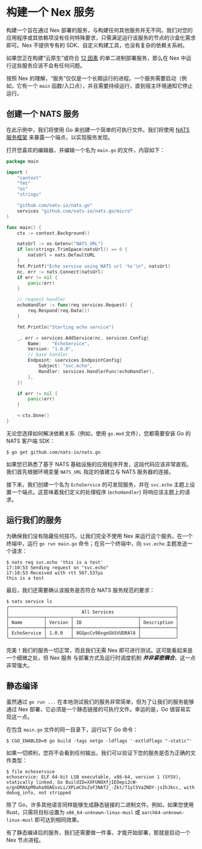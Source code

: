 # 构建一个 Nex 服务
构建一个旨在通过 Nex 部署的服务，与构建任何其他服务并无不同。我们对您的应用程序或其依赖项没有任何特殊要求，只需满足运行该服务的节点的沙盒化需求即可。Nex 不提供专有的 SDK、自定义构建工具，也没有复杂的依赖关系树。

如果您正在构建“云原生”或符合 [12 因素](https://12factor.net/) 的单二进制部署服务，那么在 Nex 中运行这些服务应该不会有任何问题。

按照 Nex 的理解，“服务”仅仅是一个长期运行的进程。一个服务需要启动（例如，它有一个 `main` 函数/入口点），并且需要持续运行，直到宿主环境通知它停止运行。

## 创建一个 NATS 服务
在此示例中，我们将使用 Go 来创建一个简单的可执行文件。我们将使用 [NATS 服务框架](https://natsbyexample.com/examples/services/intro/go) 来暴露一个端点，以实现服务发现。

打开您喜欢的编辑器，并编辑一个名为 `main.go` 的文件，内容如下：

```go
package main

import (
	"context"
	"fmt"
	"os"
	"strings"

	"github.com/nats-io/nats.go"
	services "github.com/nats-io/nats.go/micro"
)

func main() {
	ctx := context.Background()

	natsUrl := os.Getenv("NATS_URL")
	if len(strings.TrimSpace(natsUrl)) == 0 {
		natsUrl = nats.DefaultURL
	}
	fmt.Printf("Echo service using NATS url '%s'\n", natsUrl)
	nc, err := nats.Connect(natsUrl)
	if err != nil {
		panic(err)
	}

	// request handler
	echoHandler := func(req services.Request) {
		req.Respond(req.Data())
	}

	fmt.Println("Starting echo service")

	_, err = services.AddService(nc, services.Config{
		Name:    "EchoService",
		Version: "1.0.0",
		// base handler
		Endpoint: &services.EndpointConfig{
			Subject: "svc.echo",
			Handler: services.HandlerFunc(echoHandler),
		},
	})

	if err != nil {
		panic(err)
	}

	<-ctx.Done()
}
```

无论您选择如何解决依赖关系（例如，使用 `go.mod` 文件），您都需要安装 Go 的 NATS 客户端 SDK：

```
$ go get github.com/nats-io/nats.go
```

如果您已熟悉了基于 NATS 基础设施的应用程序开发，这段代码应该非常直观。我们首先根据环境变量 `NATS_URL` 指定的值建立与 NATS 服务器的连接。

接下来，我们创建一个名为 `EchoService` 的可发现服务，并在 `svc.echo` 主题上设置一个端点。这意味着我们定义的处理程序 (`echoHandler`) 将响应该主题上的请求。

## 运行我们的服务
为确保我们没有隐藏任何技巧，让我们完全不使用 Nex 来运行这个服务。在一个终端中，运行 `go run main.go` 命令；在另一个终端中，向 `svc.echo` 主题发送一个请求：

```
$ nats req svc.echo 'this is a test'
17:10:53 Sending request on "svc.echo"
17:10:53 Received with rtt 567.537µs
this is a test
```

最后，我们还需要确认该服务是否符合 NATS 服务规范的要求：

```
$ nats service ls
╭──────────────────────────────────────────────────────────────╮
│                           All Services                       │
├─────────────┬─────────┬────────────────────────┬─────────────┤
│ Name        │ Version │ ID                     │ Description │
├─────────────┼─────────┼────────────────────────┼─────────────┤
│ EchoService │ 1.0.0   │ 8GGpcCv98xgoGb5VUDRAl8 │             │
╰─────────────┴─────────┴────────────────────────┴─────────────╯
```

完美！我们的服务一切正常，而且我们无需 Nex 即可进行测试。这可能看起来是一个细微之处，但 Nex 服务 与部署方式及运行时调度机制 **_并非紧密耦合_**，这一点非常强大。

## 静态编译
虽然通过 `go run ...` 在本地测试我们的服务非常简单，但为了让我们的服务能够通过 Nex 部署，它必须是一个静态链接的可执行文件。幸运的是，Go 很容易实现这一点。

在包含 `main.go` 文件的同一目录下，运行以下 Go 命令：

```
$ CGO_ENABLED=0 go build -tags netgo -ldflags '-extldflags "-static"'
```

如果一切顺利，您将不会看到任何输出，我们可以验证下您的服务是否为正确的文件类型：

```
$ file echoservice
echoservice: ELF 64-bit LSB executable, x86-64, version 1 (SYSV), statically linked, Go BuildID=XXFUNOXfjIEOepi2cW-o/gnDMAXpM9aha9OAEsvLi/XPLmCOsZsF3NATJ_-Zkt/71yl5VaZNDY-jsIhJkcc, with debug_info, not stripped
```

除了 Go，许多其他语言同样能够生成静态链接的二进制文件。例如，如果您使用 Rust，只需将目标设置为 `x86_64-unknown-linux-musl` 或 `aarch64-unknown-linux-musl` 即可达到相同效果。

有了静态编译后的服务，我们还需要做一件事，才能开始部署，那就是启动一个 Nex 节点进程。 